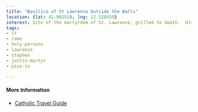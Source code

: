 ```yaml
---
title: "Basilica of St Lawrence Outside the Walls"
location: {lat: 41.902528, lng: 12.520559}
interest: Site of the martyrdom of St. Lawrence, grilled to death.  His relics are here, along with the relics of St. Stephen and St. Justin Martyr.  Pope Pius IX is also buried here.  This is one of the seven churches of Rome.
tags:
- it
- rome
- holy-persons
- lawrence
- stephen
- justin-martyr
- pius-ix

---
```



#### More Information

* [Catholic Travel Guide](https://thecatholictravelguide.com/destinations/italy/italy-rome-catholic-shrines-places-interest/rome-minor-basilica-saint-lawrence-outside-walls/)





